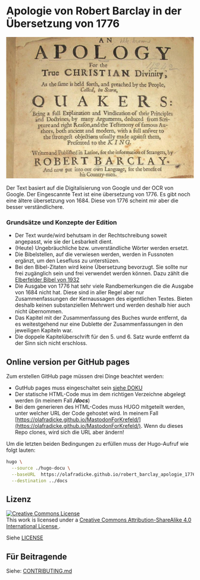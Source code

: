 Apologie von Robert Barclay in der Übersetzung von 1776
=======================================================

![pics/barclay.png](pics/barclay.png)

Der Text basiert auf die Digitalisierung von Google und der OCR von Google.
Der Eingescannte Text ist eine übersetzung von 1776. Es gibt noch eine ältere
übersetzung von 1684. Diese von 1776 scheint mir aber die besser
verständlichere.

### Grundsätze und Konzepte der Edition ###

* Der Text wurde/wird behutsam in der Rechtschreibung soweit angepasst,
  wie sie der Lesbarkeit dient.
* (Heute) Ungebräuchliche bzw. unverständliche Wörter werden ersetzt.
* Die Bibelstellen, auf die verwiesen werden, werden in Fussnoten ergänzt, um
  den Lesefluss zu unterstüzen.
* Bei den Bibel-Zitaten wird keine Übersetzung bevorzugt. Sie sollte nur
  frei zugänglich sein und frei verwendet werden können. Dazu zählt die
  [Elberfelder Bibel von 1932](https://www.bibelkommentare.de/bibel/elb_1932)
* Die Ausgabe von 1776 hat sehr viele Randbemerkungen
  die die Ausgabe von 1684 nicht hat. Diese sind in aller Regel aber nur
  Zusammenfassungen der Kernaussagen des eigentlichen Textes. Bieten
  deshalb keinen substanziellen Mehrwert und werden deshalb hier auch nicht
  übernommen.
* Das Kapitel mit der Zusammenfassung des Buches wurde entfernt, da es
  weitestgehend nur eine Dublette der Zusammenfassungen in den jeweiligen
  Kapiteln war.
* Die doppele Kapitelüberschrift für den 5. und 6. Satz wurde entfernt
  da der Sinn sich nicht erschloss.

Online version per GitHub pages
-------------------------------

Zum erstellen GitHub page müssen drei Dinge beachtet werden:

- GutHub pages muss eingeschaltet sein [siehe DOKU](https://docs.github.com/en/pages/getting-started-with-github-pages/configuring-a-publishing-source-for-your-github-pages-site)
- Der statische HTML-Code mus im dem richtigen Verzeichne abgelegt werden (in meinem Fall ***/docs***)
- Bei dem generieren des HTML-Codes muss HUGO mitgeteilt werden, unter welcher URL der Code gehostet wird. In meinem Fall [https://olafradicke.github.io/MastodonForKrefeld/](https://olafradicke.github.io/MastodonForKrefeld/). Wenn du dieses Repo clones, wird sich die URL aber ändern!

Um die letzten beiden Bedingungen zu erfüllen muss der Hugo-Aufruf wie folgt lauten:

```bash
hugo \
  --source ./hugo-docu \
  --baseURL  https://olafradicke.github.io/robert_barclay_apologie_1776 \
  --destination ../docs
```



Lizenz
------

<a rel="license" href="http://creativecommons.org/licenses/by-sa/4.0/">
<img alt="Creative Commons License" style="border-width:0" src="https://i.creativecommons.org/l/by-sa/4.0/88x31.png" />
</a>
<br />
This work is licensed under a
<a rel="license" href="http://creativecommons.org/licenses/by-sa/4.0/">
Creative Commons Attribution-ShareAlike 4.0 International License
</a>.

Siehe [LICENSE](LICENSE)

Für Beitragende
---------------

Siehe: [CONTRIBUTING.md](CONTRIBUTING.md)